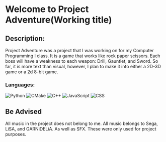 


# Welcome to Project Adventure(Working title)
## Description:
Project Adventure was a project that I was working on for my Computer Programming I class.  It is a game that  works like rock paper scissors.  Each boss will have a weakness to each weapon: Drill, Gauntlet, and Sword.  So far, it is more text than visual, however, I plan to make it into either a 2D-3D game or a 2d 8-bit game.
### Languages: 

 ![Python](https://img.shields.io/badge/python-3670A0?style=for-the-badge&logo=python&logoColor=ffdd54)
 ![CMake](https://img.shields.io/badge/CMake-%23008FBA.svg?style=for-the-badge&logo=cmake&logoColor=white)
![C++](https://img.shields.io/badge/c++-%2300599C.svg?style=for-the-badge&logo=c%2B%2B&logoColor=white)
![JavaScript](https://img.shields.io/badge/javascript-%23323330.svg?style=for-the-badge&logo=javascript&logoColor=%23F7DF1E)
![CSS](https://img.shields.io/badge/css-%231572B6.svg?style=for-the-badge&logo=css&logoColor=white)
## Be Advised
All music in the project does not belong to me.  All music belongs to Sega, LiSA, and GARNiDELiA. As well as SFX.  These were only used for project purposes.
